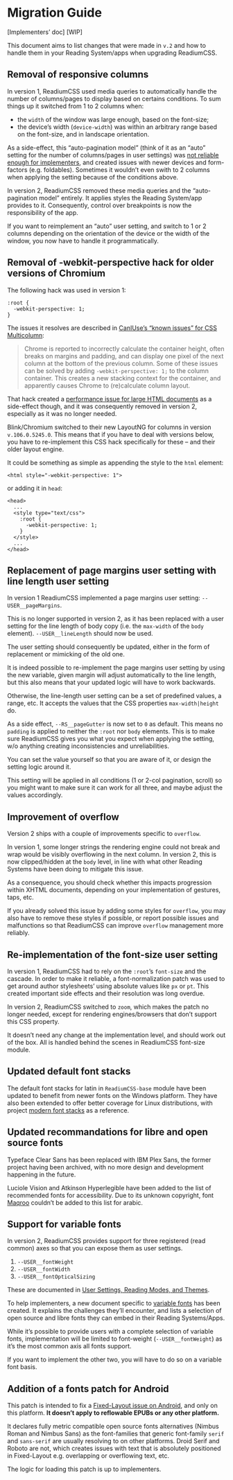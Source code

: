 # Migration Guide

[Implementers’ doc] [WIP]

This document aims to list changes that were made in `v.2` and how to handle them in your Reading System/apps when upgrading ReadiumCSS. 

## Removal of responsive columns

In version 1, ReadiumCSS used media queries to automatically handle the number of columns/pages to display based on certains conditions. To sum things up it switched from 1 to 2 columns when:

- the `width` of the window was large enough, based on the font-size;
- the device’s width (`device-width`) was within an arbitrary range based on the font-size, and in landscape orientation.

As a side-effect, this “auto-pagination model” (think of it as an “auto” setting for the number of columns/pages in user settings) was [not reliable enough for implementers](https://github.com/readium/readium-css/issues/143), and created issues with newer devices and form-factors (e.g. foldables). Sometimes it wouldn’t even swith to 2 columns when applying the setting because of the conditions above.

In version 2, ReadiumCSS removed these media queries and the “auto-pagination model” entirely. It applies styles the Reading System/app provides to it. Consequently, control over breakpoints is now the responsibility of the app. 

If you want to reimplement an “auto” user setting, and switch to 1 or 2 columns depending on the orientation of the device or the width of the window, you now have to handle it programmatically. 

## Removal of -webkit-perspective hack for older versions of Chromium

The following hack was used in version 1:

```
:root {
  -webkit-perspective: 1;
}
```

The issues it resolves are described in [CanIUse’s “known issues” for CSS Multicolumn](https://caniuse.com/multicolumn#bugs):

> Chrome is reported to incorrectly calculate the container height, often breaks on margins and padding, and can display one pixel of the next column at the bottom of the previous column. Some of these issues can be solved by adding `-webkit-perspective: 1;` to the column container. This creates a new stacking context for the container, and apparently causes Chrome to (re)calculate column layout.

That hack created a [performance issue for large HTML documents](https://github.com/readium/readium-css/issues/117) as a side-effect though, and it was consequently removed in version 2, especially as it was no longer needed.

Blink/Chromium switched to their new LayoutNG for columns in version `v.106.0.5245.0`. This means that if you have to deal with versions below, you have to re-implement this CSS hack specifically for these – and their older layout engine.

It could be something as simple as appending the style to the `html` element:

```
<html style="-webkit-perspective: 1">
```

or adding it in `head`:

```
<head>
  ...
  <style type="text/css">
    :root {
      -webkit-perspective: 1;
    }
  </style>
  ...
</head>
```

## Replacement of page margins user setting with line length user setting

In version 1 ReadiumCSS implemented a page margins user setting: `--USER__pageMargins`. 

This is no longer supported in version 2, as it has been replaced with a user setting for the line length of body copy (i.e. the `max-width` of the `body` element). `--USER__lineLength` should now be used.

The user setting should consequently be updated, either in the form of replacement or mimicking of the old one.

It is indeed possible to re-implement the page margins user setting by using the new variable, given margin will adjust automatically to the line length, but this also means that your updated logic will have to work backwards.

Otherwise, the line-length user setting can be a set of predefined values, a range, etc. It accepts the values that the CSS properties `max-width|height` do.

As a side effect, `--RS__pageGutter` is now set to `0` as default. This means no `padding` is applied to neither the `:root` nor `body` elements. This is to make sure ReadiumCSS gives you what you expect when applying the setting, w/o anything creating inconsistencies and unreliabilities.

You can set the value yourself so that you are aware of it, or design the setting logic around it. 

This setting will be applied in all conditions (1 or 2-col pagination, scroll) so you might want to make sure it can work for all three, and maybe adjust the values accordingly.

## Improvement of overflow

Version 2 ships with a couple of improvements specific to `overflow`.

In version 1, some longer strings the rendering engine could not break and wrap would be visibly overflowing in the next column. In version 2, this is now clipped/hidden at the `body` level, in line with what other Reading Systems have been doing to mitigate this issue. 

As a consequence, you should check whether this impacts progression within XHTML documents, depending on your implementation of gestures, taps, etc.

If you already solved this issue by adding some styles for `overflow`, you may also have to remove these styles if possible, or report possible issues and malfunctions so that ReadiumCSS can improve `overflow` management more reliably.

## Re-implementation of the font-size user setting

In version 1, ReadiumCSS had to rely on the `:root`’s `font-size` and the cascade. In order to make it reliable, a font-normalization patch was used to get around author stylesheets’ using absolute values like `px` or `pt`. This created important side effects and their resolution was long overdue.

In version 2, ReadiumCSS switched to `zoom`, which makes the patch no longer needed, except for rendering engines/browsers that don’t support this CSS property.

It doesn’t need any change at the implementation level, and should work out of the box. All is handled behind the scenes in ReadiumCSS font-size module.

## Updated default font stacks

The default font stacks for latin in `ReadiumCSS-base` module have been updated to benefit from newer fonts on the Windows platform. They have also been extended to offer better coverage for Linux distributions, with project [modern font stacks](https://modernfontstacks.com) as a reference.

## Updated recommandations for libre and open source fonts

Typeface Clear Sans has been replaced with IBM Plex Sans, the former project having been archived, with no more design and development happening in the future.

Luciole Vision and Atkinson Hyperlegible have been added to the list of recommended fonts for accessibility. Due to its unknown copyright, font [Maqroo](https://maqroo.com) couldn’t be added to this list for arabic.

## Support for variable fonts

In version 2, ReadiumCSS provides support for three registered (read common) axes so that you can expose them as user settings. 

1. `--USER__fontWeight`
2. `--USER__fontWidth`
3. `--USER__fontOpticalSizing`

These are documented in [User Settings, Reading Modes, and Themes](CSS12-user_prefs.md#font-variations).

To help implementers, a new document specific to [variable fonts](CSS10b-variable_fonts.md) has been created. It explains the challenges they’ll encounter, and lists a selection of open source and libre fonts they can embed in their Reading Systems/Apps.

While it’s possible to provide users with a complete selection of variable fonts, implementation will be limited to font-weight (`--USER__fontWeight`) as it’s the most common axis all fonts support.

If you want to implement the other two, you will have to do so on a variable font basis.

## Addition of a fonts patch for Android

This patch is intended to fix a [Fixed-Layout issue on Android](https://github.com/readium/readium-css/issues/149), and only on this platform. **It doesn’t apply to reflowable EPUBs or any other platform.**

It declares fully metric compatible open source fonts alternatives (Nimbus Roman and Nimbus Sans) as the font-families that generic font-family `serif` and `sans-serif` are usually resolving to on other platforms. Droid Serif and Roboto are not, which creates issues with text that is absolutely positioned in Fixed-Layout e.g. overlapping or overflowing text, etc.

The logic for loading this patch is up to implementers.